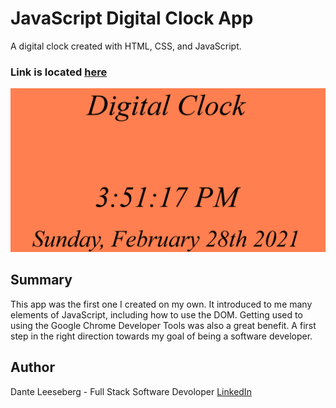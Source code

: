 # JavaScript Digital Clock App

A digital clock created with HTML, CSS, and JavaScript.

### Link is located [here](https://iceeeberg.github.io/Clock-App/)

![Digital Clock](Digital_Clock.png)

## Summary 

This app was the first one I created on my own. It introduced to me many elements of JavaScript, including how to use the DOM. Getting used to using the Google Chrome Developer Tools was also a great benefit. A first step in the right direction towards my goal of being a software developer.

## Author

Dante Leeseberg - Full Stack Software Devoloper [LinkedIn](linkedin.com/in/dante-leeseberg-bba05883)